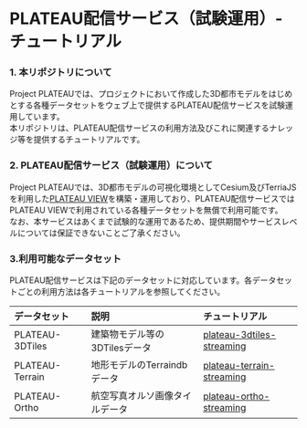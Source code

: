 # PLATEAU配信サービス（試験運用）-チュートリアル

### 1. 本リポジトリについて
Project PLATEAUでは、プロジェクトにおいて作成した3D都市モデルをはじめとする各種データセットをウェブ上で提供するPLATEAU配信サービスを試験運用しています。  
本リポジトリは、PLATEAU配信サービスの利用方法及びこれに関連するナレッジ等を提供するチュートリアルです。

### 2. PLATEAU配信サービス（試験運用）について
Project PLATEAUでは、3D都市モデルの可視化環境としてCesium及びTerriaJSを利用した[PLATEAU VIEW](https://github.com/Project-PLATEAU/PLATEAU-VIEW)を構築・運用しており、PLATEAU配信サービスではPLATEAU VIEWで利用されている各種データセットを無償で利用可能です。  
なお、本サービスはあくまで試験的な運用であるため、提供期間やサービスレベルについては保証できないことご了承ください。

### 3.利用可能なデータセット
 PLATEAU配信サービスは下記のデータセットに対応しています。各データセットごとの利用方法は各チュートリアルを参照してください。

| データセット | 説明 | チュートリアル |
|:-----------|:-----------|:-----------|
| PLATEAU-3DTiles | 建築物モデル等の3DTilesデータ | [plateau-3dtiles-streaming](/3d-tiles/plateau-3dtiles-streaming.md) |
| PLATEAU-Terrain | 地形モデルのTerraindbデータ | [plateau-terrain-streaming]() |
| PLATEAU-Ortho | 航空写真オルソ画像タイルデータ | [plateau-ortho-streaming]() |